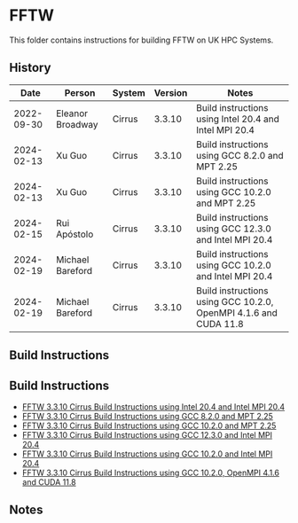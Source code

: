FFTW
====

This folder contains instructions for building FFTW on UK HPC Systems.

History
-------

| Date       | Person           | System | Version | Notes                                                            |
| ---------- | ---------------- | ------ | ------- | ---------------------------------------------------------------- |
| 2022-09-30 | Eleanor Broadway | Cirrus | 3.3.10  | Build instructions using Intel 20.4 and Intel MPI 20.4           |
| 2024-02-13 | Xu Guo           | Cirrus | 3.3.10  | Build instructions using GCC 8.2.0 and MPT 2.25                  |
| 2024-02-13 | Xu Guo           | Cirrus | 3.3.10  | Build instructions using GCC 10.2.0 and MPT 2.25                 |
| 2024-02-15 | Rui Apóstolo     | Cirrus | 3.3.10  | Build instructions using GCC 12.3.0 and Intel MPI 20.4           |
| 2024-02-19 | Michael Bareford | Cirrus | 3.3.10  | Build instructions using GCC 10.2.0 and Intel MPI 20.4           |
| 2024-02-19 | Michael Bareford | Cirrus | 3.3.10  | Build instructions using GCC 10.2.0, OpenMPI 4.1.6 and CUDA 11.8 |

Build Instructions
------------------

Build Instructions
------------------

* [FFTW 3.3.10 Cirrus Build Instructions using Intel 20.4 and Intel MPI 20.4](build_fftw3.3.10_cirrus_intel20.4_impi20.4.md)
* [FFTW 3.3.10 Cirrus Build Instructions using GCC 8.2.0 and MPT 2.25](build_fftw3.3.10_cirrus_gcc8.2_mpt2.25.md)
* [FFTW 3.3.10 Cirrus Build Instructions using GCC 10.2.0 and MPT 2.25](build_fftw3.3.10_cirrus_gcc10.2_mpt2.25.md)
* [FFTW 3.3.10 Cirrus Build Instructions using GCC 12.3.0 and Intel MPI 20.4](build_fftw3.3.10_cirrus_gcc12.3_impi20.4.md)
* [FFTW 3.3.10 Cirrus Build Instructions using GCC 10.2.0 and Intel MPI 20.4](build_fftw3.3.10_cirrus_gcc10.2_impi20.4.md)
* [FFTW 3.3.10 Cirrus Build Instructions using GCC 10.2.0, OpenMPI 4.1.6 and CUDA 11.8](build_fftw3.3.10_cirrus_gcc10.2_ompi4_cuda11.8.md)

Notes
-----

